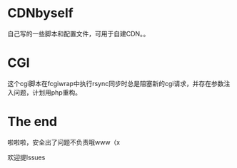 # CDNbyself

自己写的一些脚本和配置文件，可用于自建CDN。。

# CGI

这个cgi脚本在fcgiwrap中执行rsync同步时总是阻塞新的cgi请求，并存在参数注入问题，计划用php重构。

# The end

啦啦啦，安全出了问题不负责哦www（x

欢迎提Issues
